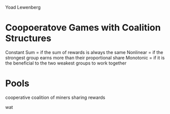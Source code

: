 Yoad Lewenberg

Coopoeratove Games with Coalition Structures
============

Constant Sum = if the sum of rewards is always the same
Nonlinear = if the strongest group earns more than their proportional share
Monotonic = if it is the beneficial to the two weakest groups to work together

Pools
=====

cooperative coalition of miners sharing rewards

wat
